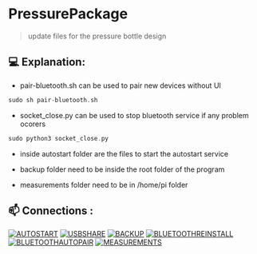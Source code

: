# PressurePackage

> update files for the pressure bottle design


## 💻 Explanation:

* pair-bluetooth.sh can be used to pair new devices without UI
```kotlin
sudo sh pair-bluetooth.sh
```
* socket_close.py can be used to stop bluetooth service if any problem ocorers
```kotlin
sudo python3 socket_close.py
```
* inside autostart folder are the files to start the autostart service 

* backup folder need to be inside the root folder of the program

* measurements folder need to be in /home/pi folder

## 📫 Connections :

[![AUTOSTART](https://img.shields.io/badge/autostart%20service%20-%23323330.svg?&style=for-the-badge&logo=autostart%20ff&logoColor=black&color=8000FF)](https://github.com/kelvinhenriqu/PressurePackage/tree/main/autostart)
[![USBSHARE](https://img.shields.io/badge/usbshare%20-%23323330.svg?&style=for-the-badge&logo=usbshare%20ff&logoColor=black&color=8000FF)](https://github.com/kelvinhenriqu/PressurePackage/tree/main/usbshare)
[![BACKUP](https://img.shields.io/badge/Backup%20-%23323330.svg?&style=for-the-badge&logo=backup%20ff&logoColor=black&color=8000FF)](https://github.com/kelvinhenriqu/PressurePackage/tree/main/backup)
[![BLUETOOTHREINSTALL](https://img.shields.io/badge/Bluetooth%20Reinstall%20-%23323330.svg?&style=for-the-badge&logo=Bluetooth%20ff&logoColor=black&color=8000FF)](https://github.com/kelvinhenriqu/PressurePackage/tree/main/Bluetooth_Reinstall)
[![BLUETOOTHAUTOPAIR](https://img.shields.io/badge/Bluetooth%20AutoPair%20-%23323330.svg?&style=for-the-badge&logo=Bluetooth%20ff&logoColor=black&color=8000FF)](https://github.com/kelvinhenriqu/PressurePackage/tree/main/Bluetooth_AutoPair)
[![MEASUREMENTS](https://img.shields.io/badge/measurements%20-%23323330.svg?&style=for-the-badge&logo=measurements%20ff&logoColor=black&color=8000FF)](https://github.com/kelvinhenriqu/PressurePackage/tree/main/measurements)